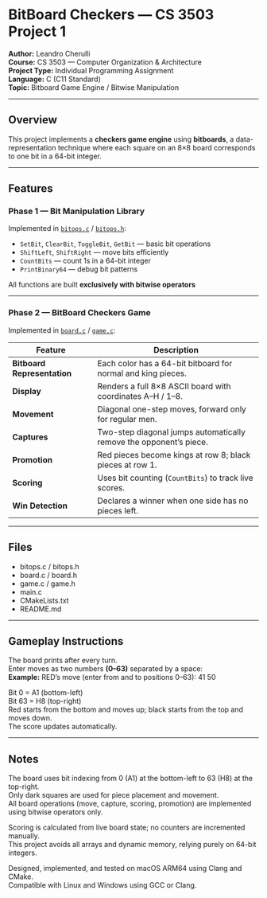# BitBoard Checkers — CS 3503 Project 1

**Author:** Leandro Cherulli  
**Course:** CS 3503 — Computer Organization & Architecture  
**Project Type:** Individual Programming Assignment  
**Language:** C (C11 Standard)  
**Topic:** Bitboard Game Engine / Bitwise Manipulation  

---

## Overview

This project implements a **checkers game engine** using **bitboards**, a data-representation technique where each square on an 8×8 board corresponds to one bit in a 64-bit integer.  

---

## Features

### Phase 1 — Bit Manipulation Library
Implemented in [`bitops.c`](./bitops.c) / [`bitops.h`](./bitops.h):

- `SetBit`, `ClearBit`, `ToggleBit`, `GetBit` — basic bit operations  
- `ShiftLeft`, `ShiftRight` — move bits efficiently  
- `CountBits` — count 1s in a 64-bit integer  
- `PrintBinary64` — debug bit patterns  

All functions are built **exclusively with bitwise operators**

---

### Phase 2 — BitBoard Checkers Game

Implemented in [`board.c`](./board.c) / [`game.c`](./game.c):

| Feature | Description |
|----------|-------------|
| **Bitboard Representation** | Each color has a 64-bit bitboard for normal and king pieces. |
| **Display** | Renders a full 8×8 ASCII board with coordinates A–H / 1–8. |
| **Movement** | Diagonal one-step moves, forward only for regular men. |
| **Captures** | Two-step diagonal jumps automatically remove the opponent’s piece. |
| **Promotion** | Red pieces become kings at row 8; black pieces at row 1. |
| **Scoring** | Uses bit counting (`CountBits`) to track live scores. |
| **Win Detection** | Declares a winner when one side has no pieces left. |

---

## Files

- bitops.c / bitops.h
- board.c  / board.h      
- game.c   / game.h  
- main.c   
- CMakeLists.txt
- README.md

---

## Gameplay Instructions

The board prints after every turn.  
Enter moves as two numbers **(0–63)** separated by a space:  
**Example:** RED’s move (enter from and to positions 0–63): 41 50  

Bit 0 = A1 (bottom-left)  
Bit 63 = H8 (top-right)  
Red starts from the bottom and moves up; black starts from the top and moves down.  
The score updates automatically.  
 
---

## Notes

The board uses bit indexing from 0 (A1) at the bottom-left to 63 (H8) at the top-right.  
Only dark squares are used for piece placement and movement.  
All board operations (move, capture, scoring, promotion) are implemented using bitwise operators only.  
  
Scoring is calculated from live board state; no counters are incremented manually.  
This project avoids all arrays and dynamic memory, relying purely on 64-bit integers.  
  
Designed, implemented, and tested on macOS ARM64 using Clang and CMake.  
Compatible with Linux and Windows using GCC or Clang.  
